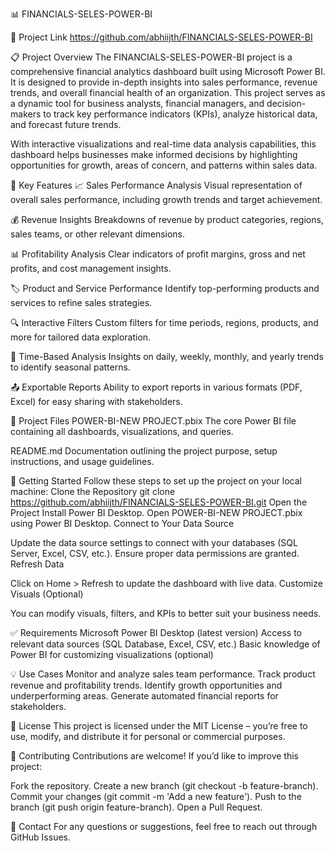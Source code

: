 📊 FINANCIALS-SELES-POWER-BI

🔗 Project Link
https://github.com/abhiijth/FINANCIALS-SELES-POWER-BI


📋 Project Overview
The FINANCIALS-SELES-POWER-BI project is a comprehensive financial analytics dashboard built using Microsoft Power BI. It is designed to provide in-depth insights into sales performance, revenue trends, and overall financial health of an organization. This project serves as a dynamic tool for business analysts, financial managers, and decision-makers to track key performance indicators (KPIs), analyze historical data, and forecast future trends.

With interactive visualizations and real-time data analysis capabilities, this dashboard helps businesses make informed decisions by highlighting opportunities for growth, areas of concern, and patterns within sales data.

🔧 Key Features
📈 Sales Performance Analysis
Visual representation of overall sales performance, including growth trends and target achievement.

💰 Revenue Insights
Breakdowns of revenue by product categories, regions, sales teams, or other relevant dimensions.

📊 Profitability Analysis
Clear indicators of profit margins, gross and net profits, and cost management insights.

🏷️ Product and Service Performance
Identify top-performing products and services to refine sales strategies.

🔍 Interactive Filters
Custom filters for time periods, regions, products, and more for tailored data exploration.

📅 Time-Based Analysis
Insights on daily, weekly, monthly, and yearly trends to identify seasonal patterns.

📤 Exportable Reports
Ability to export reports in various formats (PDF, Excel) for easy sharing with stakeholders.

📁 Project Files
POWER-BI-NEW PROJECT.pbix
The core Power BI file containing all dashboards, visualizations, and queries.

README.md
Documentation outlining the project purpose, setup instructions, and usage guidelines.

🚀 Getting Started
Follow these steps to set up the project on your local machine:
Clone the Repository
git clone https://github.com/abhiijth/FINANCIALS-SELES-POWER-BI.git
Open the Project
Install Power BI Desktop.
Open POWER-BI-NEW PROJECT.pbix using Power BI Desktop.
Connect to Your Data Source

Update the data source settings to connect with your databases (SQL Server, Excel, CSV, etc.).
Ensure proper data permissions are granted.
Refresh Data

Click on Home > Refresh to update the dashboard with live data.
Customize Visuals (Optional)

You can modify visuals, filters, and KPIs to better suit your business needs.

✅ Requirements
Microsoft Power BI Desktop (latest version)
Access to relevant data sources (SQL Database, Excel, CSV, etc.)
Basic knowledge of Power BI for customizing visualizations (optional)

💡 Use Cases
Monitor and analyze sales team performance.
Track product revenue and profitability trends.
Identify growth opportunities and underperforming areas.
Generate automated financial reports for stakeholders.

📄 License
This project is licensed under the MIT License – you’re free to use, modify, and distribute it for personal or commercial purposes.

🙌 Contributing
Contributions are welcome!
If you’d like to improve this project:

Fork the repository.
Create a new branch (git checkout -b feature-branch).
Commit your changes (git commit -m 'Add a new feature').
Push to the branch (git push origin feature-branch).
Open a Pull Request.

📧 Contact
For any questions or suggestions, feel free to reach out through GitHub Issues.
